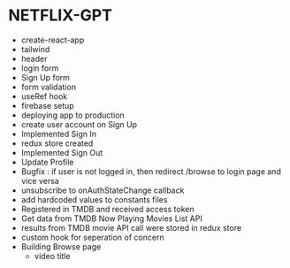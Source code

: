 # NETFLIX-GPT

- create-react-app
- tailwind
- header
- login form
- Sign Up form
- form validation
- useRef hook
- firebase setup
- deploying app to production
- create user account on Sign Up
- Implemented Sign In
- redux store created
- Implemented Sign Out
- Update Profile
- Bugfix : if user is not logged in, then redirect /browse to login page and vice versa
- unsubscribe to onAuthStateChange callback
- add hardcoded values to constants files
- Registered in TMDB and received access token
- Get data from TMDB Now Playing Movies List API
- results from TMDB movie API call were stored in redux store
- custom hook for seperation of concern
- Building Browse page
  - video title
